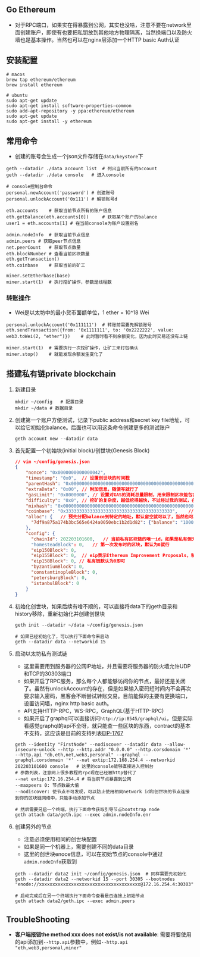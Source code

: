 ## Go Ethereum

- 对于RPC端口，如果实在得暴露到公网，其实也没啥，注意不要在network里面创建账户，即使有也要把私钥放到其他地方物理隔离，当然换端口以及防火墙也是基本操作。当然也可以在nginx层添加一个HTTP basic Auth认证

## 安装配置

```shell
# macos
brew tap ethereum/ethereum
brew install ethereum

# ubuntu
sudo apt-get update
sudo apt-get install software-properties-common
sudo add-apt-repository -y ppa:ethereum/ethereum
sudo apt-get update
sudo apt-get install -y ethereum
```

## 常用命令

- 创建的账号会生成一个json文件存储在`data/keystore`下

```shell
geth --datadir ./data account list	# 列出当前所有的account
geth --datadir ./data console	# 进入console

# console控制台命令
personal.newAccount('password')	# 创建账号
personal.unlockAccount('0x111')	# 解锁账号d

eth.accounts	# 获取当前节点所有的账户信息
eth.getBalance(eth.accounts[0])		# 获取某个账户的balance
user1 = eth.accounts[1]	# 在当前console为账户设置别名

admin.nodeInfo	# 获取当前节点信息
admin.peers	# 获取peer节点信息
net.peerCount	# 获取节点数量
eth.blockNumber	# 查看当前区块数量
eth.getTransaction()
eth.coinbase	# 获取当前的矿工

miner.setEtherbase(base)
miner.start(1)	# 执行挖矿操作，参数是线程数
```

### 转账操作

- Wei是以太坊中的最小货币面额单位，1 ether = 10^18 Wei

```shell
personal.unlockAccount('0x111111')	# 转账前需要先解锁账号
eth.sendTransaction({from: '0x1111111', to: '0x2222222', value: web3.toWei(2, "ether")})	# 此时暂时看不到余额变化，因为此时交易还没有上链

miner.start(1)	# 需要执行一次挖矿操作，让矿工来打包确认
miner.stop()	# 就能发现余额发生变化了
```

## 搭建私有链private blockchain

1. 新建目录

   ```shell
   mkdir ~/config	# 配置目录
   mkdir ~/data	# 数据目录
   ```

2. 创建第一个账户方便测试，记录下public address和secret key file地址，可以给它初始化balance。后面也可以用这条命令创建更多的测试账户

   ```shell
   geth account new --datadir data
   ```

3. 首先配置一个初始块(initial block)/创世块(Genesis Block)

   ```json
   // vim ~/config/genesis.json
   {
       "nonce": "0x0000000000000042",
       "timestamp": "0x0",	// 设置创世块的时间戳
       "parentHash": "0x0000000000000000000000000000000000000000000000000000000000000000",	// 上一个区块的hash，创世块的话就为0
       "extraData": "0x00",	// 附加信息，随便写就行了
       "gasLimit": "0x8000000",	// 设置对GAS的消耗总量限制，用来限制区块能包含的交易信息总和，执行智能合约的最大值
       "difficulty": "0x0",	// 挖矿的复杂度，越低挖得越快，不过经过我的测试，在aws的
       "mixhash": "0x0000000000000000000000000000000000000000000000000000000000000000",
       "coinbase": "0x3333333333333333333333333333333333333333",	// 矿工的账号，随便填
       "alloc": {	// 预先分配balance到特定的地址，默认留空就可以了，当然也可以给某个address直接制定
         "7df9a875a174b3bc565e6424a0050ebc1b2d1d82": {"balance": "10000"}
       },
       "config": {
         "chainId": 202203101600,	// 当前私有区块链的唯一id，如果是私有倒无所谓，如果要上公链必须唯一，可以去https://chainlist.org 确认
         "homesteadBlock": 0,	// 第一次发布时的区块，默认为0就行
         "eip150Block": 0,
         "eip155Block": 0,	// eip表示Ethereum Improvement Proposals，私有链的话默认为0即可
         "eip158Block": 0, // 私有链默认为0即可
         "byzantiumBlock": 0,
         "constantinopleBlock": 0,
         "petersburgBlock": 0,
         "istanbulBlock": 0
       }
   }
   ```

4. 初始化创世块，如果后续有啥不顺的，可以直接将data下的geth目录和history移除，重新初始化并创建创世块

   ```shell
   geth init --datadir ~/data ~/config/genesis.json
   
   # 如果已经初始化了，可以执行下面命令来启动
   geth --datadir data --networkid 15
   ```
   
5. 启动以太坊私有测试链

   - 这里需要用到服务器的公网IP地址，并且需要将服务器的防火墙允许UDP和TCP的30303端口
   - 如果开启了RPC服务，那么每个人都能够访问你的节点，最好还是关闭了。虽然有unlockAccount的存在，但是如果输入密码短时间内不会再次要求输入密码，黑客会不断尝试转账交易。目前能做的主要有更换端口，设置访问墙，nginx http basic auth。
   -  API支持HTTP-RPC，WS-RPC，GraphQL(基于HTTP-RPC)
   - 如果开启了graphql可以直接访问`http://ip:8545/graphql/ui`，但是实际看感觉graphql的api不全呀，就只能查一些区块的东西，contract的基本不支持，这应该是目前的支持列表[EIP-1767](https://eips.ethereum.org/EIPS/eip-1767)

   ```shell
   geth --identity "FirstNode" --nodiscover --datadir data --allow-insecure-unlock --http --http.addr "0.0.0.0" --http.corsdomain '*' --http.api "db,eth,net,web3,personal" --graphql --graphql.corsdomain '*' --nat extip:172.168.254.4 --networkid 202203101600 console	# 这里的console能够直接进入控制台
   # 参数列表，注意网上很多教程的rpc现在已经被http替代了
   --nat extip:172.16.254.4	# 将当前节点暴露到公网
   --maxpeers 0: 节点数最大值
   --nodiscover: 使节点不可发现，可以防止使用相同network id和创世块的节点连接到你的区块链网络中，只能手动添加节点
   
   # 然后需要另启一个终端，执行下面命令获取引导节点bootstrap node
   geth attach data/geth.ipc --exec admin.nodeInfo.enr
   ```

6. 创建另外的节点

   - 注意必须使用相同的创世块配置
   - 如果是同一个机器上，需要创建不同的data目录
   - 这里的创世块enoce信息，可以在初始节点的console中通过`admin.nodeInfo`获取到

   ```shell
   geth --datadir data2 init ~/config/genesis.json	# 同样需要先初始化
   geth --datadir data2 --networkid 15 --port 30305 --bootnodes "enode://xxxxxxxxxxxxxxxxxxxxxxxxxxxxxxxxxxxxxx@172.16.254.4:30303"
   
   # 启动完成后在另一个终端执行下面命令查看是否连接上初始节点
   geth attach data2/geth.ipc --exec admin.peers
   ```

   

## TroubleShooting

- **客户端报错the method xxx does not exist/is not available**: 需要将要使用的api添加到`--http.api`参数中，例如`--http.api "eth,web3,personal,miner"`